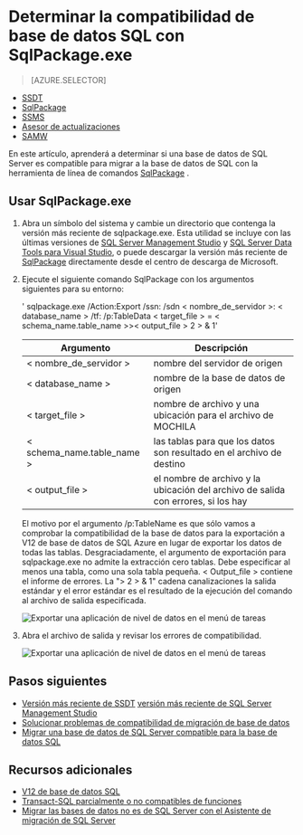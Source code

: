 <properties
   pageTitle="Determinar la compatibilidad de base de datos SQL con SqlPackage.exe | Microsoft Azure"
   description="Microsoft Azure base de datos SQL, migración de base de datos, la compatibilidad de base de datos de SQL, SqlPackage"
   services="sql-database"
   documentationCenter=""
   authors="CarlRabeler"
   manager="jhubbard"
   editor=""/>

<tags
   ms.service="sql-database"
   ms.devlang="NA"
   ms.topic="article"
   ms.tgt_pltfrm="NA"
   ms.workload="sqldb-migrate"
   ms.date="08/24/2016"
   ms.author="carlrab"/>

# <a name="determine-sql-database-compatibility-using-sqlpackageexe"></a>Determinar la compatibilidad de base de datos SQL con SqlPackage.exe

> [AZURE.SELECTOR]
- [SSDT](sql-database-cloud-migrate-fix-compatibility-issues-ssdt.md)
- [SqlPackage](sql-database-cloud-migrate-determine-compatibility-sqlpackage.md)
- [SSMS](sql-database-cloud-migrate-determine-compatibility-ssms.md)
- [Asesor de actualizaciones](http://www.microsoft.com/download/details.aspx?id=48119)
- [SAMW](sql-database-cloud-migrate-fix-compatibility-issues.md)

En este artículo, aprenderá a determinar si una base de datos de SQL Server es compatible para migrar a la base de datos de SQL con la herramienta de línea de comandos [SqlPackage](https://msdn.microsoft.com/library/hh550080.aspx) .

## <a name="using-sqlpackageexe"></a>Usar SqlPackage.exe

1. Abra un símbolo del sistema y cambie un directorio que contenga la versión más reciente de sqlpackage.exe. Esta utilidad se incluye con las últimas versiones de [SQL Server Management Studio](https://msdn.microsoft.com/library/mt238290.aspx) y [SQL Server Data Tools para Visual Studio](https://msdn.microsoft.com/library/mt204009.aspx), o puede descargar la versión más reciente de [SqlPackage](https://www.microsoft.com/en-us/download/details.aspx?id=53876) directamente desde el centro de descarga de Microsoft.
2. Ejecute el siguiente comando SqlPackage con los argumentos siguientes para su entorno:

    ' sqlpackage.exe /Action:Export /ssn: /sdn < nombre_de_servidor >: < database_name > /tf: /p:TableData < target_file > = < schema_name.table_name >>< output_file > 2 > & 1'

  	| Argumento  | Descripción  |
  	|---|---|
  	| < nombre_de_servidor >  | nombre del servidor de origen  |
  	| < database_name >  | nombre de la base de datos de origen  |
  	| < target_file >  | nombre de archivo y una ubicación para el archivo de MOCHILA  |
  	| < schema_name.table_name >  | las tablas para que los datos son resultado en el archivo de destino  |
  	| < output_file >  | el nombre de archivo y la ubicación del archivo de salida con errores, si los hay  |

    El motivo por el argumento /p:TableName es que sólo vamos a comprobar la compatibilidad de la base de datos para la exportación a V12 de base de datos de SQL Azure en lugar de exportar los datos de todas las tablas. Desgraciadamente, el argumento de exportación para sqlpackage.exe no admite la extracción cero tablas. Debe especificar al menos una tabla, como una sola tabla pequeña. < Output_file > contiene el informe de errores. La "> 2 > & 1" cadena canalizaciones la salida estándar y el error estándar es el resultado de la ejecución del comando al archivo de salida especificada.

    ![Exportar una aplicación de nivel de datos en el menú de tareas](./media/sql-database-cloud-migrate/TestForCompatibilityUsingSQLPackage01.png)

3. Abra el archivo de salida y revisar los errores de compatibilidad. 

    ![Exportar una aplicación de nivel de datos en el menú de tareas](./media/sql-database-cloud-migrate/TestForCompatibilityUsingSQLPackage02.png)

## <a name="next-steps"></a>Pasos siguientes

- [Versión más reciente de SSDT](https://msdn.microsoft.com/library/mt204009.aspx)
[versión más reciente de SQL Server Management Studio](https://msdn.microsoft.com/library/mt238290.aspx)
- [Solucionar problemas de compatibilidad de migración de base de datos](sql-database-cloud-migrate.md#fix-database-migration-compatibility-issues)
- [Migrar una base de datos de SQL Server compatible para la base de datos SQL](sql-database-cloud-migrate.md#migrate-a-compatible-sql-server-database-to-sql-database)

## <a name="additional-resources"></a>Recursos adicionales

- [V12 de base de datos SQL](sql-database-v12-whats-new.md)
- [Transact-SQL parcialmente o no compatibles de funciones](sql-database-transact-sql-information.md)
- [Migrar las bases de datos no es de SQL Server con el Asistente de migración de SQL Server](http://blogs.msdn.com/b/ssma/)

